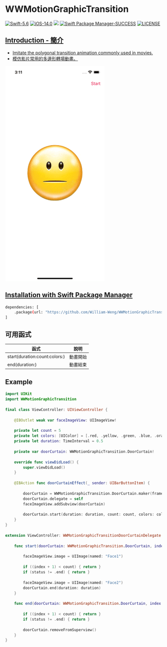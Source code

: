 # WWMotionGraphicTransition

[![Swift-5.6](https://img.shields.io/badge/Swift-5.6-orange.svg?style=flat)](https://developer.apple.com/swift/) [![iOS-14.0](https://img.shields.io/badge/iOS-14.0-pink.svg?style=flat)](https://developer.apple.com/swift/) ![](https://img.shields.io/github/v/tag/William-Weng/WWMotionGraphicTransition) [![Swift Package Manager-SUCCESS](https://img.shields.io/badge/Swift_Package_Manager-SUCCESS-blue.svg?style=flat)](https://developer.apple.com/swift/) [![LICENSE](https://img.shields.io/badge/LICENSE-MIT-yellow.svg?style=flat)](https://developer.apple.com/swift/)

## [Introduction - 簡介](https://swiftpackageindex.com/William-Weng)
- [Imitate the polygonal transition animation commonly used in movies.](https://youtu.be/jlR2J_Ztl4Y)
- [模仿影片常用的多邊形轉場動畫。](https://tw.cyberlink.com/blog/the-top-video-editors/982/motion-graphics)

![WWMotionGraphicTransition](./Example.gif)

## [Installation with Swift Package Manager](https://medium.com/彼得潘的-swift-ios-app-開發問題解答集/使用-spm-安裝第三方套件-xcode-11-新功能-2c4ffcf85b4b)
```bash
dependencies: [
    .package(url: "https://github.com/William-Weng/WWMotionGraphicTransition.git", .upToNextMajor(from: "1.0.0"))
]
```

## 可用函式
|函式|說明|
|-|-|
|start(duration:count:colors:)|動畫開始|
|end(duration:)|動畫結束|

## Example
```swift
import UIKit
import WWMotionGraphicTransition

final class ViewController: UIViewController {

    @IBOutlet weak var faceImageView: UIImageView!
    
    private let count = 5
    private let colors: [UIColor] = [.red, .yellow, .green, .blue, .orange]
    private let duration: TimeInterval = 0.5
    
    private var doorCurtain: WWMotionGraphicTransition.DoorCurtain!
    
    override func viewDidLoad() {
        super.viewDidLoad()
    }
    
    @IBAction func doorCurtainEffect(_ sender: UIBarButtonItem) {

        doorCurtain = WWMotionGraphicTransition.DoorCurtain.maker(frame: faceImageView.bounds)
        doorCurtain.delegate = self
        faceImageView.addSubview(doorCurtain)

        doorCurtain.start(duration: duration, count: count, colors: colors)
    }
}

extension ViewController: WWMotionGraphicTransitionDoorCurtainDelegate {
    
    func start(doorCurtain: WWMotionGraphicTransition.DoorCurtain, index: Int, status: WWMotionGraphicTransition.DoorCurtain.Status) {
        
        faceImageView.image = UIImage(named: "Face1")
        
        if ((index + 1) < count) { return }
        if (status != .end) { return }
        
        faceImageView.image = UIImage(named: "Face2")
        doorCurtain.end(duration: duration)
    }
    
    func end(doorCurtain: WWMotionGraphicTransition.DoorCurtain, index: Int, status: WWMotionGraphicTransition.DoorCurtain.Status) {
        
        if ((index + 1) < count) { return }
        if (status != .end) { return }
        
        doorCurtain.removeFromSuperview()
    }
}
```


